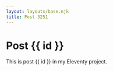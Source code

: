 ```yaml
---
layout: layouts/base.njk
title: Post 3251
---
```


# Post {{ id }}

This is post {{ id }} in my Eleventy project.
